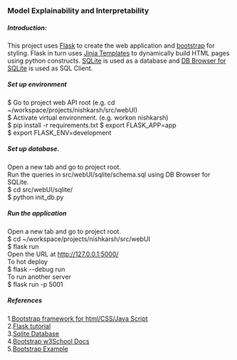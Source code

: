 ### Model Explainability and Interpretability  

##### Introduction:    


This project uses [Flask](https://flask.palletsprojects.com/en/stable/) to create the web application and 
[bootstrap](https://getbootstrap.com/) for styling. Flask in turn uses [Jinja Templates](https://jinja.palletsprojects.com/en/stable/) 
to dynamically build HTML pages using python constructs. [SQLite](https://www.sqlite.org/) is used as a database 
and [DB Browser for SQLite](https://sqlitebrowser.org/) is used as SQL Client.

##### Set up environment    
$ Go to project web API root (e.g. cd ~/workspace/projects/nishkarsh/src/webUI)    
$ Activate virtual environment. (e.g. workon nishkarsh)     
$ pip install -r requirements.txt
$ export FLASK_APP=app     
$ export FLASK_ENV=development     

##### Set up database. 
Open a new tab and go to project root.     
Run the queries in src/webUI/sqlite/schema.sql using DB Browser for SQLite.    
$ cd src/webUI/sqlite/       
$ python init_db.py     

##### Run the application
Open a new tab and go to project root.    
$ cd ~/workspace/projects/nishkarsh/src/webUI    
$ flask run     
Open the URL at http://127.0.0.1:5000/    
To hot deploy     
$ flask --debug run      
To run another server    
$ flask run -p 5001      

##### References
1.[Bootstrap framework for html/CSS/Java Script](https://getbootstrap.com/)     
2.[Flask tutorial](https://www.digitalocean.com/community/tutorials/how-to-make-a-web-application-using-flask-in-python-3)   
3.[Sqlite Database](https://www.sqlite.org/)    
4.[Bootstrap w3School Docs](https://www.w3schools.com/bootstrap4/default.asp)    
5.[Bootstrap Example](https://getbootstrap.com/2.0.4/examples/hero.html)